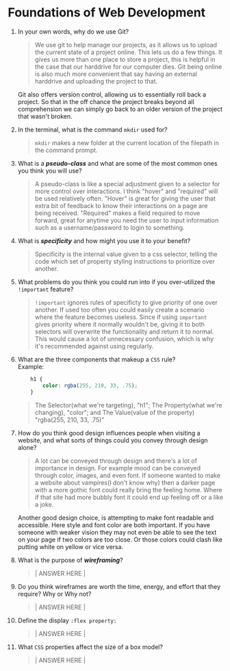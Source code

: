 # Foundations of Web Development
01. In your own words, why do we use Git?
    > We use git to help manage our projects, as it allows us to upload the current state of a project online. This lets us do a few things. It gives us more than one place to store a project, this is helpful in the case that our harddrive for our computer dies. Git being online is also much more convenient that say having an external harddrive and uploading the project to that. 
    
    Git also offers version control, allowing us to essentially roll back a project. So that in the off chance the project breaks beyond all comprehension we can simply go back to an older version of the project that wasn't broken.

02. In the terminal, what is the command `mkdir` used for?
    > `mkdir` makes a new folder at the current location of the filepath in the command prompt.

03. What is a ***pseudo-class*** and what are some of the most common ones you think you will use?
    > A pseudo-class is like a special adjustment given to a selector for more control over interactions. I think "hover" and "required" will be used relatively often. "Hover" is great for giving the user that extra bit of feedback to know their interactions on a page are being received. "Required" makes a field required to move forward, great for anytime you need the user to input information such as a username/password to login to something.

04. What is ***specificity*** and how might you use it to your benefit?
    > Specificity is the internal value given to a css selector, telling the code which set of property styling instructions to prioritize over another.

05. What problems do you think you could run into if you over-utilized the `!important` feature?
    >  `!important` ignores rules of specificty to give priority of one over another. If used too often you could easily create a scenario where the feature becomes useless. Since if using `important` gives priority where it normally wouldn't be, giving it to both selectors will overwrite the functionality and return it to normal. This would cause a lot of unnecessary confusion, which is why it's recommended against using regularly.

06. What are the three components that makeup a `CSS` rule? <br> Example:

    ```css
        h1 {
            color: rgba(255, 210, 33, .75);
        }
    ```

    > The Selector(what we're targeting), "h1"; The Property(what we're changing), "color"; and The Value(value of the property) "rgba(255, 210, 33, .75)"

07. How do you think good design influences people when visiting a website, and what sorts of things could you convey through design alone?
    > A lot can be conveyed through design and there's a lot of importance in design. For example mood can be conveyed through color, images, and even font. If someone wanted to make a website about vampires(I don't know why) then a darker page with a more gothic font could really bring the feeling home. Where if that site had more bubbly font it could end up feeling off or a like a joke.

    Another good design choice, is attempting to make font readable and accessible. Here style and font color are both important. If you have someone with weaker vision they may not even be able to see the text on your page if two colors are too close. Or those colors could clash like putting white on yellow or vice versa.

08. What is the purpose of ***wireframing***?
    > | ANSWER HERE |

09. Do you think wireframes are worth the time, energy, and effort that they require? Why or Why not?
    > | ANSWER HERE |

10. Define the display `:flex property:`
    > | ANSWER HERE |

11. What `CSS` properties affect the size of a box model?
    > | ANSWER HERE |
